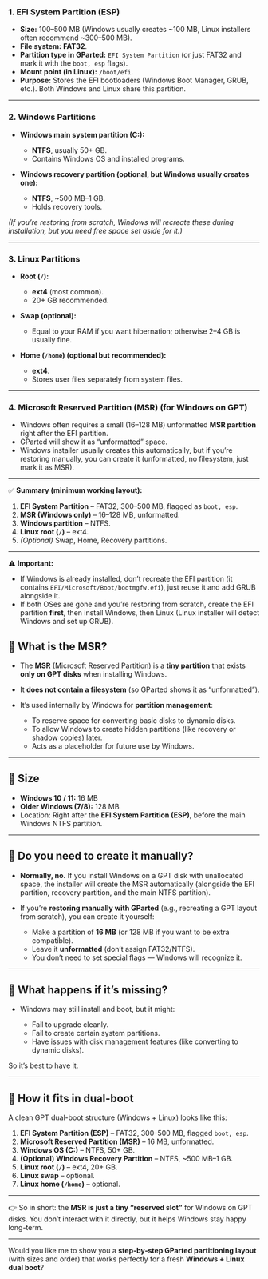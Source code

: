 ### 1. **EFI System Partition (ESP)**

* **Size:** 100–500 MB (Windows usually creates \~100 MB, Linux installers often recommend \~300–500 MB).
* **File system:** **FAT32**.
* **Partition type in GParted:** `EFI System Partition` (or just FAT32 and mark it with the `boot, esp` flags).
* **Mount point (in Linux):** `/boot/efi`.
* **Purpose:** Stores the EFI bootloaders (Windows Boot Manager, GRUB, etc.). Both Windows and Linux share this partition.

---

### 2. **Windows Partitions**

* **Windows main system partition (C:):**

  * **NTFS**, usually 50+ GB.
  * Contains Windows OS and installed programs.
* **Windows recovery partition (optional, but Windows usually creates one):**

  * **NTFS**, \~500 MB–1 GB.
  * Holds recovery tools.

*(If you’re restoring from scratch, Windows will recreate these during installation, but you need free space set aside for it.)*

---

### 3. **Linux Partitions**

* **Root (`/`):**

  * **ext4** (most common).
  * 20+ GB recommended.
* **Swap (optional):**

  * Equal to your RAM if you want hibernation; otherwise 2–4 GB is usually fine.
* **Home (`/home`) (optional but recommended):**

  * **ext4**.
  * Stores user files separately from system files.

---

### 4. **Microsoft Reserved Partition (MSR) (for Windows on GPT)**

* Windows often requires a small (16–128 MB) unformatted **MSR partition** right after the EFI partition.
* GParted will show it as “unformatted” space.
* Windows installer usually creates this automatically, but if you’re restoring manually, you can create it (unformatted, no filesystem, just mark it as MSR).

---

✅ **Summary (minimum working layout):**

1. **EFI System Partition** – FAT32, 300–500 MB, flagged as `boot, esp`.
2. **MSR (Windows only)** – 16–128 MB, unformatted.
3. **Windows partition** – NTFS.
4. **Linux root (`/`)** – ext4.
5. *(Optional)* Swap, Home, Recovery partitions.

---

⚠️ **Important:**

* If Windows is already installed, don’t recreate the EFI partition (it contains `EFI/Microsoft/Boot/bootmgfw.efi`), just reuse it and add GRUB alongside it.
* If both OSes are gone and you’re restoring from scratch, create the EFI partition **first**, then install Windows, then Linux (Linux installer will detect Windows and set up GRUB).


## 🔹 What is the MSR?

* The **MSR** (Microsoft Reserved Partition) is a **tiny partition** that exists **only on GPT disks** when installing Windows.
* It **does not contain a filesystem** (so GParted shows it as “unformatted”).
* It’s used internally by Windows for **partition management**:

  * To reserve space for converting basic disks to dynamic disks.
  * To allow Windows to create hidden partitions (like recovery or shadow copies) later.
  * Acts as a placeholder for future use by Windows.

---

## 🔹 Size

* **Windows 10 / 11:** 16 MB
* **Older Windows (7/8):** 128 MB
* Location: Right after the **EFI System Partition (ESP)**, before the main Windows NTFS partition.

---

## 🔹 Do you need to create it manually?

* **Normally, no.** If you install Windows on a GPT disk with unallocated space, the installer will create the MSR automatically (alongside the EFI partition, recovery partition, and the main NTFS partition).
* If you’re **restoring manually with GParted** (e.g., recreating a GPT layout from scratch), you can create it yourself:

  * Make a partition of **16 MB** (or 128 MB if you want to be extra compatible).
  * Leave it **unformatted** (don’t assign FAT32/NTFS).
  * You don’t need to set special flags — Windows will recognize it.

---

## 🔹 What happens if it’s missing?

* Windows may still install and boot, but it might:

  * Fail to upgrade cleanly.
  * Fail to create certain system partitions.
  * Have issues with disk management features (like converting to dynamic disks).

So it’s best to have it.

---

## 🔹 How it fits in dual-boot

A clean GPT dual-boot structure (Windows + Linux) looks like this:

1. **EFI System Partition (ESP)** – FAT32, 300–500 MB, flagged `boot, esp`.
2. **Microsoft Reserved Partition (MSR)** – 16 MB, unformatted.
3. **Windows OS (C:)** – NTFS, 50+ GB.
4. **(Optional) Windows Recovery Partition** – NTFS, \~500 MB–1 GB.
5. **Linux root (`/`)** – ext4, 20+ GB.
6. **Linux swap** – optional.
7. **Linux home (`/home`)** – optional.

---

👉 So in short: the **MSR is just a tiny “reserved slot”** for Windows on GPT disks. You don’t interact with it directly, but it helps Windows stay happy long-term.

---

Would you like me to show you a **step-by-step GParted partitioning layout** (with sizes and order) that works perfectly for a fresh **Windows + Linux dual boot**?
